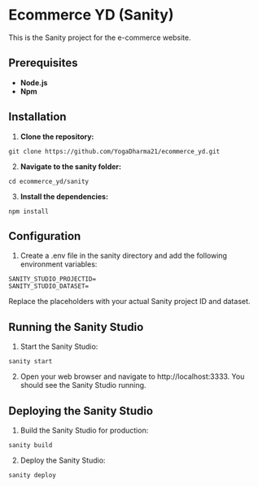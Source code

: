 # Ecommerce YD (Sanity)

This is the Sanity project for the e-commerce website.

## Prerequisites

- **Node.js**
- **Npm**

## Installation

1. **Clone the repository:**

```
git clone https://github.com/YogaDharma21/ecommerce_yd.git
```

2. **Navigate to the sanity folder:**

```
cd ecommerce_yd/sanity
```

3. **Install the dependencies:**

```
npm install
```

## Configuration

1. Create a .env file in the sanity directory and add the following environment variables:

```
SANITY_STUDIO_PROJECTID=
SANITY_STUDIO_DATASET=
```

Replace the placeholders with your actual Sanity project ID and dataset.

## Running the Sanity Studio

1. Start the Sanity Studio:

```
sanity start
```

2. Open your web browser and navigate to http://localhost:3333. You should see the Sanity Studio running.

## Deploying the Sanity Studio

1. Build the Sanity Studio for production:

```
sanity build
```

2. Deploy the Sanity Studio:

```
sanity deploy
```
